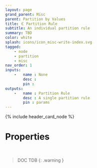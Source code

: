 ```yaml
---
layout: page
grand_parent: Misc
parent: Partition by Values
title: 🝗 Partition Rule
subtitle: An individual partition rule
summary: TBD
color: white
splash: icons/icon_misc-write-index.svg
tagged: 
    - node
    - partition
    - misc
nav_order: 1
inputs:
    -   name : None
        desc : 
        pin : 
outputs:
    -   name : Partition Rule
        desc : A single partition rule
        pin : params
---
```


{% include header_card_node %}

# Properties
<br>

> DOC TDB
{: .warning }